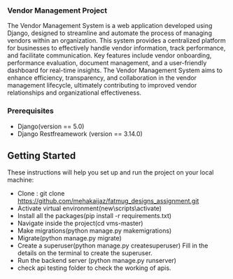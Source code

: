 ### Vendor Management Project

The Vendor Management System is a web application developed using Django, designed to streamline and automate the process of managing vendors within an organization. This system provides a centralized platform for businesses to effectively handle vendor information, track performance, and facilitate communication. Key features include vendor onboarding, performance evaluation, document management, and a user-friendly dashboard for real-time insights. The Vendor Management System aims to enhance efficiency, transparency, and collaboration in the vendor management lifecycle, ultimately contributing to improved vendor relationships and organizational effectiveness.

### Prerequisites

- Django(version == 5.0)
- Django Restfreamework (version == 3.14.0)

## Getting Started

These instructions will help you set up and run the project on your local machine:
- Clone : git clone https://github.com/mehakaijaz/fatmug_designs_assignment.git
- Activate virtual environment(new\scripts\activate)
- Install all the packages(pip install -r requirements.txt)
- Navigate inside the project(cd vms-master)
- Make migrations(python manage.py makemigrations)
- Migrate(python manage.py migrate)
- Create a superuser(python manage.py createsuperuser)
      Fill in the details on the terminal to create the superuser.
- Run the backend server (python manage.py runserver)
- check api testing folder to check the working of apis.
